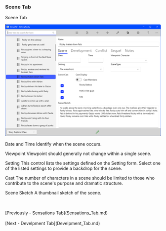 ### Scene Tab ###
Scene Tab <br/>

![](Scene-Scene-Tab.png)

Date and Time		Identify when the scene occurs. <br/>

Viewpoint		Viewpoint should generally not change within a single scene. <br/>

Setting		This control lists the settings defined on the Setting form.  Select one of the listed settings to provide a backdrop for the scene. <br/>

Cast		The number of characters in a scene should be limited to those who contribute to the scene's purpose and dramatic structure. <br/>

Scene Sketch		A thumbnail sketch of the scene. <br/>


 <br/>
 <br/>
[Previously - Sensations Tab](Sensations_Tab.md) <br/>
 <br/>
[Next - Develpment Tab](Develpment_Tab.md) <br/>
 <br/>
